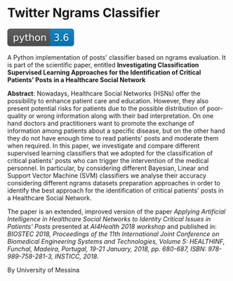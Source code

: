 # Twitter Ngrams Classifier
![Alt text](./docs/shields/python-3.6-blue.svg)

A Python implementation of posts' classifier based on ngrams evaluation. It is part of the scientific paper, entitled **Investigating Classification Supervised Learning Approaches for the Identification of Critical Patients' Posts in  a Healthcare Social Network**

**Abstract**: Nowadays, Healthcare Social Networks (HSNs) offer the possibility to enhance patient care and education. However, they also present potential risks for patients due to the possible distribution of poor-quality or wrong information along with their bad interpretation. On one hand doctors and practitioners want to promote the exchange of information among patients about a specific disease, but on the other hand they do not have enough time to read patients' posts and moderate them when required.
In this paper, we investigate and compare different supervised learning classifiers that we adopted for the classification of critical patients' posts who can trigger the intervention of the medical personnel. In particular, by considering different Bayesian, Linear and Support Vector Machine (SVM) classifiers we analyse their accuracy considering different ngrams datasets preparation approaches in order to identify the best approach for the identification of critical patients' posts in a Healthcare Social Network.

The paper is an extended, improved version of the paper *Applying Artificial Intelligence in Healthcare Social Networks to Identity Critical Issues in Patients' Posts* presented at *AI4Health 2018 workshop* and published in: *BIOSTEC 2018, Proceedings of the 11th International Joint Conference on Biomedical Engineering Systems and Technologies, Volume 5: HEALTHINF, Funchal, Madeira, Portugal, 19-21 January, 2018, pp. 680-687, ISBN: 978-989-758-281-3, INSTICC, 2018*.


By University of Messina
